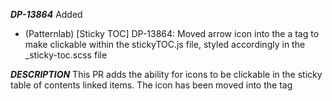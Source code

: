 ___DP-13864___
Added
- (Patternlab) [Sticky TOC] DP-13864: Moved arrow icon into the a tag to make clickable within the stickyTOC.js file, styled accordingly in the  _sticky-toc.scss file

___DESCRIPTION___
This PR adds the ability for icons to be clickable in the sticky table of contents linked items. The icon has been moved into the <a> tag